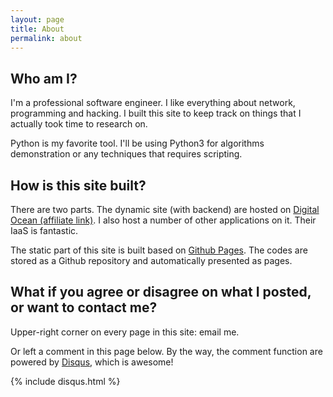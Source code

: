 ```yaml
---
layout: page
title: About
permalink: about
---
```


## Who am I?
I'm a professional software engineer. I like everything about network, programming and hacking. I built this site to keep track on things that I actually took time to research on. 

Python is my favorite tool. I'll be using Python3 for algorithms demonstration or any techniques that requires scripting.

## How is this site built?
There are two parts. The dynamic site (with backend) are hosted on [Digital Ocean (affiliate link)](https://m.do.co/c/53921fec6121). I also host a number of other applications on it. Their IaaS is fantastic.

The static part of this site is built based on [Github Pages](https://pages.github.com/). The codes are stored as a Github repository and automatically presented as pages.

## What if you agree or disagree on what I posted, or want to contact me?
Upper-right corner on every page in this site: email me.

Or left a comment in this page below. By the way, the comment function are powered by [Disqus](https://disqus.com/), which is awesome!

{% include disqus.html %}
